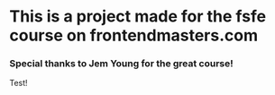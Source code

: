 # This is a project made for the fsfe course on frontendmasters.com
### Special thanks to Jem Young for the great course!

Test!
